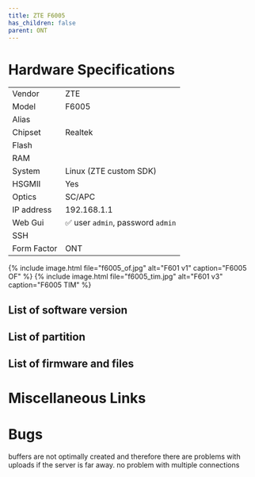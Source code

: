```yaml
---
title: ZTE F6005 
has_children: false
parent: ONT
---
```


# Hardware Specifications

|             |                        |
| ----------- | ---------------------- |
| Vendor      | ZTE                    |
| Model       | F6005                  |
| Alias       |                        |
| Chipset     | Realtek                |
| Flash       |                        |
| RAM         |                        |
| System      | Linux (ZTE custom SDK) |
| HSGMII      | Yes                    |
| Optics      | SC/APC                 |
| IP address  | 192.168.1.1            |
| Web Gui     | ✅ user `admin`, password `admin`  |
| SSH         |                        |
| Form Factor | ONT                    |

{% include image.html file="f6005_of.jpg" alt="F601 v1" caption="F6005 OF" %}
{% include image.html file="f6005_tim.jpg" alt="F601 v3" caption="F6005 TIM" %}


## List of software version
## List of partition
## List of firmware and files
# Miscellaneous Links

# Bugs

buffers are not optimally created and therefore there are problems with uploads if the server is far away. no problem with multiple connections
